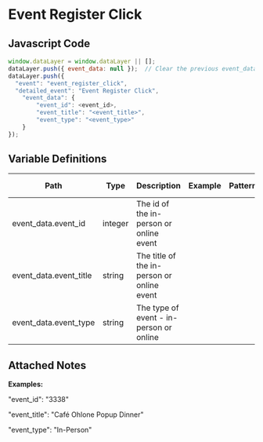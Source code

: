 # Event Register Click

### 

## Javascript Code
```js
window.dataLayer = window.dataLayer || [];
dataLayer.push({ event_data: null });  // Clear the previous event_data object.
dataLayer.push({
  "event": "event_register_click",
  "detailed_event": "Event Register Click",
    "event_data": {
        "event_id": <event_id>,
        "event_title": "<event_title>",
        "event_type": "<event_type>"
    }
});
```

## Variable Definitions

|Path|Type|Description|Example|Pattern|Min Length|Max Length|Minimum|Maximum|Multiple Of|
| --- | --- | --- | --- | --- | --- | --- | --- | --- | --- |
|event_data.event_id|integer|The id of the in-person or online event||||||||
|event_data.event_title|string|The title of the in-person or online event||||||||
|event_data.event_type|string|The type of event - in-person or online||||||||

## Attached Notes

<p><strong><span class="hljs-string">Examples:&nbsp;</span></strong></p>
<p><span class="hljs-string">"event_id"</span>: "3338"</p>
<p><span class="hljs-string">"event_title"</span>: "Caf&eacute; Ohlone Popup Dinner"</p>
<p><span class="hljs-string">"event_type"</span>: "In-Person"</p>
